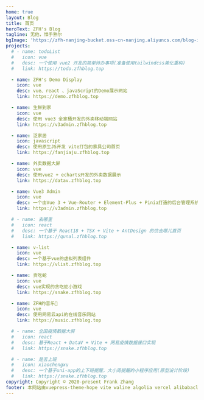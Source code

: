 ```yaml
---
home: true
layout: Blog
title: 首页
heroText: ZFH's Blog
tagline: 无他，惟手熟尔
bgImage: 'https://zfh-nanjing-bucket.oss-cn-nanjing.aliyuncs.com/blog-images/bg.jpg'
projects:
  # - name: todoList
  #   icon: vue
  #   desc: 一个使用 vue2 开发的简单待办事项(准备使用tailwindcss美化重构)
  #   link: https://todo.zfhblog.top

  - name: ZFH's Demo Display
    icon: vue
    desc: vue、react 、javaScript的Demo展示网站
    link: https://demo.zfhblog.top

  - name: 生鲜到家
    icon: vue
    desc: 使用 vue3 全家桶开发的外卖移动端网站
    link: https://v3admin.zfhblog.top

  - name: 泛家居
    icon: javascript
    desc: 使用原生JS开发 vite打包的家具公司首页
    link: https://fanjiaju.zfhblog.top

  - name: 外卖数据大屏
    icon: vue
    desc: 使用vue2 + echarts开发的外卖数据展示
    link: https://datav.zfhblog.top

  - name: Vue3 Admin
    icon: vue
    desc: 一个由Vue 3 + Vue-Router + Element-Plus + Pinia打造的后台管理系统
    link: https://v3admin.zfhblog.top

  # - name: 去哪里
  #   icon: react
  #   desc: 一个基于 React18 + TSX + Vite + AntDesign 的仿去哪儿首页
  #   link: https://qunal.zfhblog.top

  - name: v-list
    icon: vue
    desc: 一个基于vue的虚拟列表组件
    link: https://vlist.zfhblog.top

  - name: 贪吃蛇
    icon: vue
    desc: vue实现的贪吃蛇小游戏
    link: https://snake.zfhblog.top

  - name: ZFH的音乐🎵
    icon: vue
    desc: 使用网易云api的在线音乐网站
    link: https://music.zfhblog.top

  # - name: 全国疫情数据大屏
  #   icon: react
  #   desc: 基于React + DataV + Vite + 网易疫情数据接口实现
  #   link: https://snake.zfhblog.top

  # - name: 是否上班
  #   icon: xiaochengxu
  #   desc: 一个基于uni-app的上下班提醒，大小周提醒的小程序应用(原型设计阶段)
  #   link: https://snake.zfhblog.top
copyright: Copyright © 2020-present Frank Zhang
footer: 本网站由vuepress-theme-hope vite waline algolia vercel alibabacloud驱动
---
```

